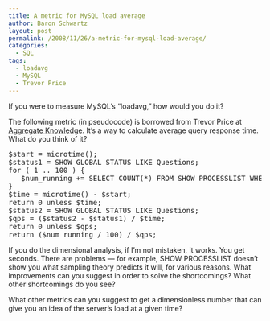 ```yaml
---
title: A metric for MySQL load average
author: Baron Schwartz
layout: post
permalink: /2008/11/26/a-metric-for-mysql-load-average/
categories:
  - SQL
tags:
  - loadavg
  - MySQL
  - Trevor Price
---
```

If you were to measure MySQL&#8217;s &#8220;loadavg,&#8221; how would you do it?

The following metric (in pseudocode) is borrowed from Trevor Price at [Aggregate Knowledge][1]. It&#8217;s a way to calculate average query response time. What do you think of it?

<pre>$start = microtime();
$status1 = SHOW GLOBAL STATUS LIKE Questions;
for ( 1 .. 100 ) {
   $num_running += SELECT COUNT(*) FROM SHOW PROCESSLIST WHERE Command = Query;
}
$time = microtime() - $start;
return 0 unless $time;
$status2 = SHOW GLOBAL STATUS LIKE Questions;
$qps = ($status2 - $status1) / $time;
return 0 unless $qps;
return ($num_running / 100) / $qps;
</pre>

If you do the dimensional analysis, if I&#8217;m not mistaken, it works. You get seconds. There are problems &#8212; for example, SHOW PROCESSLIST doesn&#8217;t show you what sampling theory predicts it will, for various reasons. What improvements can you suggest in order to solve the shortcomings? What other shortcomings do you see?

What other metrics can you suggest to get a dimensionless number that can give you an idea of the server&#8217;s load at a given time?

 [1]: http://www.aggregateknowledge.com/